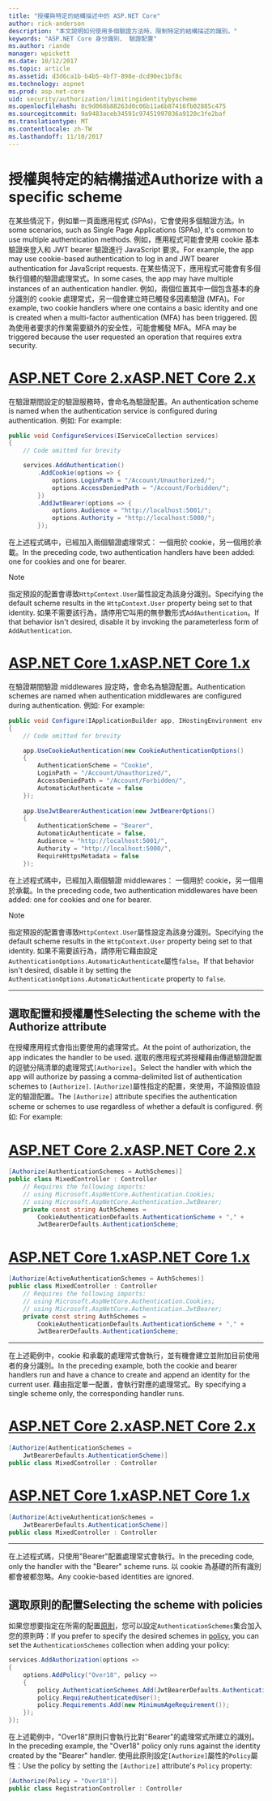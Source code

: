 ```yaml
---
title: "授權與特定的結構描述中的 ASP.NET Core"
author: rick-anderson
description: "本文說明如何使用多個驗證方法時，限制特定的結構描述的識別。"
keywords: "ASP.NET Core 身分識別、 驗證配置"
ms.author: riande
manager: wpickett
ms.date: 10/12/2017
ms.topic: article
ms.assetid: d3d6ca1b-b4b5-4bf7-898e-dcd90ec1bf8c
ms.technology: aspnet
ms.prod: asp.net-core
uid: security/authorization/limitingidentitybyscheme
ms.openlocfilehash: 8c9d068b88263d0c06b11a6b87416fb02885c475
ms.sourcegitcommit: 9a9483aceb34591c97451997036a9120c3fe2baf
ms.translationtype: MT
ms.contentlocale: zh-TW
ms.lasthandoff: 11/10/2017
---
```

# <a name="authorize-with-a-specific-scheme"></a><span data-ttu-id="f7527-104">授權與特定的結構描述</span><span class="sxs-lookup"><span data-stu-id="f7527-104">Authorize with a specific scheme</span></span>

<span data-ttu-id="f7527-105">在某些情況下，例如單一頁面應用程式 (SPAs)，它會使用多個驗證方法。</span><span class="sxs-lookup"><span data-stu-id="f7527-105">In some scenarios, such as Single Page Applications (SPAs), it's common to use multiple authentication methods.</span></span> <span data-ttu-id="f7527-106">例如，應用程式可能會使用 cookie 基本驗證來登入和 JWT bearer 驗證進行 JavaScript 要求。</span><span class="sxs-lookup"><span data-stu-id="f7527-106">For example, the app may use cookie-based authentication to log in and JWT bearer authentication for JavaScript requests.</span></span> <span data-ttu-id="f7527-107">在某些情況下，應用程式可能會有多個執行個體的驗證處理常式。</span><span class="sxs-lookup"><span data-stu-id="f7527-107">In some cases, the app may have multiple instances of an authentication handler.</span></span> <span data-ttu-id="f7527-108">例如，兩個位置其中一個包含基本的身分識別的 cookie 處理常式，另一個會建立時已觸發多因素驗證 (MFA)。</span><span class="sxs-lookup"><span data-stu-id="f7527-108">For example, two cookie handlers where one contains a basic identity and one is created when a multi-factor authentication (MFA) has been triggered.</span></span> <span data-ttu-id="f7527-109">因為使用者要求的作業需要額外的安全性，可能會觸發 MFA。</span><span class="sxs-lookup"><span data-stu-id="f7527-109">MFA may be triggered because the user requested an operation that requires extra security.</span></span>

# <a name="aspnet-core-2xtabaspnetcore2x"></a>[<span data-ttu-id="f7527-110">ASP.NET Core 2.x</span><span class="sxs-lookup"><span data-stu-id="f7527-110">ASP.NET Core 2.x</span></span>](#tab/aspnetcore2x)

<span data-ttu-id="f7527-111">在驗證期間設定的驗證服務時，會命名為驗證配置。</span><span class="sxs-lookup"><span data-stu-id="f7527-111">An authentication scheme is named when the authentication service is configured during authentication.</span></span> <span data-ttu-id="f7527-112">例如: </span><span class="sxs-lookup"><span data-stu-id="f7527-112">For example:</span></span>

```csharp
public void ConfigureServices(IServiceCollection services)
{
    // Code omitted for brevity

    services.AddAuthentication()
        .AddCookie(options => {
            options.LoginPath = "/Account/Unauthorized/";
            options.AccessDeniedPath = "/Account/Forbidden/";
        })
        .AddJwtBearer(options => {
            options.Audience = "http://localhost:5001/";
            options.Authority = "http://localhost:5000/";
        });
```

<span data-ttu-id="f7527-113">在上述程式碼中，已經加入兩個驗證處理常式： 一個用於 cookie，另一個用於承載。</span><span class="sxs-lookup"><span data-stu-id="f7527-113">In the preceding code, two authentication handlers have been added: one for cookies and one for bearer.</span></span>

>[!NOTE]
><span data-ttu-id="f7527-114">指定預設的配置會導致`HttpContext.User`屬性設定為該身分識別。</span><span class="sxs-lookup"><span data-stu-id="f7527-114">Specifying the default scheme results in the `HttpContext.User` property being set to that identity.</span></span> <span data-ttu-id="f7527-115">如果不需要該行為，請停用它叫用的無參數形式`AddAuthentication`。</span><span class="sxs-lookup"><span data-stu-id="f7527-115">If that behavior isn't desired, disable it by invoking the parameterless form of `AddAuthentication`.</span></span>

# <a name="aspnet-core-1xtabaspnetcore1x"></a>[<span data-ttu-id="f7527-116">ASP.NET Core 1.x</span><span class="sxs-lookup"><span data-stu-id="f7527-116">ASP.NET Core 1.x</span></span>](#tab/aspnetcore1x)

<span data-ttu-id="f7527-117">在驗證期間驗證 middlewares 設定時，會命名為驗證配置。</span><span class="sxs-lookup"><span data-stu-id="f7527-117">Authentication schemes are named when authentication middlewares are configured during authentication.</span></span> <span data-ttu-id="f7527-118">例如: </span><span class="sxs-lookup"><span data-stu-id="f7527-118">For example:</span></span>

```csharp
public void Configure(IApplicationBuilder app, IHostingEnvironment env, ILoggerFactory loggerFactory)
{
    // Code omitted for brevity

    app.UseCookieAuthentication(new CookieAuthenticationOptions()
    {
        AuthenticationScheme = "Cookie",
        LoginPath = "/Account/Unauthorized/",
        AccessDeniedPath = "/Account/Forbidden/",
        AutomaticAuthenticate = false
    });
    
    app.UseJwtBearerAuthentication(new JwtBearerOptions()
    {
        AuthenticationScheme = "Bearer",
        AutomaticAuthenticate = false,
        Audience = "http://localhost:5001/",
        Authority = "http://localhost:5000/",
        RequireHttpsMetadata = false
    });
```

<span data-ttu-id="f7527-119">在上述程式碼中，已經加入兩個驗證 middlewares： 一個用於 cookie，另一個用於承載。</span><span class="sxs-lookup"><span data-stu-id="f7527-119">In the preceding code, two authentication middlewares have been added: one for cookies and one for bearer.</span></span>

>[!NOTE]
><span data-ttu-id="f7527-120">指定預設的配置會導致`HttpContext.User`屬性設定為該身分識別。</span><span class="sxs-lookup"><span data-stu-id="f7527-120">Specifying the default scheme results in the `HttpContext.User` property being set to that identity.</span></span> <span data-ttu-id="f7527-121">如果不需要該行為，請停用它藉由設定`AuthenticationOptions.AutomaticAuthenticate`屬性`false`。</span><span class="sxs-lookup"><span data-stu-id="f7527-121">If that behavior isn't desired, disable it by setting the `AuthenticationOptions.AutomaticAuthenticate` property to `false`.</span></span>

---

## <a name="selecting-the-scheme-with-the-authorize-attribute"></a><span data-ttu-id="f7527-122">選取配置和授權屬性</span><span class="sxs-lookup"><span data-stu-id="f7527-122">Selecting the scheme with the Authorize attribute</span></span>

<span data-ttu-id="f7527-123">在授權應用程式會指出要使用的處理常式。</span><span class="sxs-lookup"><span data-stu-id="f7527-123">At the point of authorization, the app indicates the handler to be used.</span></span> <span data-ttu-id="f7527-124">選取的應用程式將授權藉由傳遞驗證配置的逗號分隔清單的處理常式`[Authorize]`。</span><span class="sxs-lookup"><span data-stu-id="f7527-124">Select the handler with which the app will authorize by passing a comma-delimited list of authentication schemes to `[Authorize]`.</span></span> <span data-ttu-id="f7527-125">`[Authorize]`屬性指定的配置，來使用，不論預設值設定的驗證配置。</span><span class="sxs-lookup"><span data-stu-id="f7527-125">The `[Authorize]` attribute specifies the authentication scheme or schemes to use regardless of whether a default is configured.</span></span> <span data-ttu-id="f7527-126">例如: </span><span class="sxs-lookup"><span data-stu-id="f7527-126">For example:</span></span>

# <a name="aspnet-core-2xtabaspnetcore2x"></a>[<span data-ttu-id="f7527-127">ASP.NET Core 2.x</span><span class="sxs-lookup"><span data-stu-id="f7527-127">ASP.NET Core 2.x</span></span>](#tab/aspnetcore2x)

```csharp
[Authorize(AuthenticationSchemes = AuthSchemes)]
public class MixedController : Controller
    // Requires the following imports:
    // using Microsoft.AspNetCore.Authentication.Cookies;
    // using Microsoft.AspNetCore.Authentication.JwtBearer;
    private const string AuthSchemes =
        CookieAuthenticationDefaults.AuthenticationScheme + "," +
        JwtBearerDefaults.AuthenticationScheme;
```

# <a name="aspnet-core-1xtabaspnetcore1x"></a>[<span data-ttu-id="f7527-128">ASP.NET Core 1.x</span><span class="sxs-lookup"><span data-stu-id="f7527-128">ASP.NET Core 1.x</span></span>](#tab/aspnetcore1x)

```csharp
[Authorize(ActiveAuthenticationSchemes = AuthSchemes)]
public class MixedController : Controller
    // Requires the following imports:
    // using Microsoft.AspNetCore.Authentication.Cookies;
    // using Microsoft.AspNetCore.Authentication.JwtBearer;
    private const string AuthSchemes =
        CookieAuthenticationDefaults.AuthenticationScheme + "," +
        JwtBearerDefaults.AuthenticationScheme;
```

---

<span data-ttu-id="f7527-129">在上述範例中，cookie 和承載的處理常式會執行，並有機會建立並附加目前使用者的身分識別。</span><span class="sxs-lookup"><span data-stu-id="f7527-129">In the preceding example, both the cookie and bearer handlers run and have a chance to create and append an identity for the current user.</span></span> <span data-ttu-id="f7527-130">藉由指定單一配置，會執行對應的處理常式。</span><span class="sxs-lookup"><span data-stu-id="f7527-130">By specifying a single scheme only, the corresponding handler runs.</span></span>

# <a name="aspnet-core-2xtabaspnetcore2x"></a>[<span data-ttu-id="f7527-131">ASP.NET Core 2.x</span><span class="sxs-lookup"><span data-stu-id="f7527-131">ASP.NET Core 2.x</span></span>](#tab/aspnetcore2x)

```csharp
[Authorize(AuthenticationSchemes = 
    JwtBearerDefaults.AuthenticationScheme)]
public class MixedController : Controller
```

# <a name="aspnet-core-1xtabaspnetcore1x"></a>[<span data-ttu-id="f7527-132">ASP.NET Core 1.x</span><span class="sxs-lookup"><span data-stu-id="f7527-132">ASP.NET Core 1.x</span></span>](#tab/aspnetcore1x)

```csharp
[Authorize(ActiveAuthenticationSchemes = 
    JwtBearerDefaults.AuthenticationScheme)]
public class MixedController : Controller
```

---

<span data-ttu-id="f7527-133">在上述程式碼，只使用"Bearer"配置處理常式會執行。</span><span class="sxs-lookup"><span data-stu-id="f7527-133">In the preceding code, only the handler with the "Bearer" scheme runs.</span></span> <span data-ttu-id="f7527-134">以 cookie 為基礎的所有識別都會被都忽略。</span><span class="sxs-lookup"><span data-stu-id="f7527-134">Any cookie-based identities are ignored.</span></span>

## <a name="selecting-the-scheme-with-policies"></a><span data-ttu-id="f7527-135">選取原則的配置</span><span class="sxs-lookup"><span data-stu-id="f7527-135">Selecting the scheme with policies</span></span>

<span data-ttu-id="f7527-136">如果您想要指定在所需的配置[原則](xref:security/authorization/policies)，您可以設定`AuthenticationSchemes`集合加入您的原則時：</span><span class="sxs-lookup"><span data-stu-id="f7527-136">If you prefer to specify the desired schemes in [policy](xref:security/authorization/policies), you can set the `AuthenticationSchemes` collection when adding your policy:</span></span>

```csharp
services.AddAuthorization(options =>
{
    options.AddPolicy("Over18", policy =>
    {
        policy.AuthenticationSchemes.Add(JwtBearerDefaults.AuthenticationScheme);
        policy.RequireAuthenticatedUser();
        policy.Requirements.Add(new MinimumAgeRequirement());
    });
});
```

<span data-ttu-id="f7527-137">在上述範例中，"Over18"原則只會執行比對"Bearer"的處理常式所建立的識別。</span><span class="sxs-lookup"><span data-stu-id="f7527-137">In the preceding example, the "Over18" policy only runs against the identity created by the "Bearer" handler.</span></span> <span data-ttu-id="f7527-138">使用此原則設定`[Authorize]`屬性的`Policy`屬性：</span><span class="sxs-lookup"><span data-stu-id="f7527-138">Use the policy by setting the `[Authorize]` attribute's `Policy` property:</span></span>

```csharp
[Authorize(Policy = "Over18")]
public class RegistrationController : Controller
```
